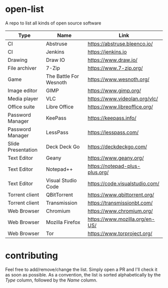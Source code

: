 # open-list
A repo to list all kinds of open source software

| Type | Name | Link |
| ------------- | ------------- | ----- |
| CI | Abstruse | https://abstruse.bleenco.io/ |
| CI | Jenkins | https://jenkins.io |
| Drawing | Draw IO |https://www.draw.io/ |
| File archiver | 7-Zip | https://www.7-zip.org/ |
| Game | The Battle For Wesnoth | https://www.wesnoth.org/ |
| Image editor | GIMP | https://www.gimp.org/ |
| Media player | VLC | https://www.videolan.org/vlc/ |
| Office suite | Libre Office | https://www.libreoffice.org/ |
| Password Manager | KeePass | https://keepass.info/ |
| Password Manager | LessPass | https://lesspass.com/ |
| Slide Presentation | Deck Deck Go | https://deckdeckgo.com/ |
| Text Editor | Geany | https://www.geany.org/ |
| Text Editor | Notepad++ | https://notepad-plus-plus.org/ |
| Text Editor | Visual Studio Code | https://code.visualstudio.com/ |
| Torrent client | QBitTorrent | https://www.qbittorrent.org/ |
| Torrent client | Transmission | https://transmissionbt.com/ |
| Web Browser | Chromium | https://www.chromium.org/ |
| Web Browser | Mozilla Firefox | https://www.mozilla.org/en-US/ |
| Web Browser | Tor | https://www.torproject.org/ |


# contributing
Feel free to add/remove/change the list. Simply open a PR and I'll check it as soon as possible. As a convention, the list is sorted alphabetically by the _Type_ column, followed by the _Name_ column.
